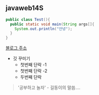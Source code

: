 ## javaweb14S

```java
public class Test(){
  public static void main(String args[]{
    System.out.println("안녕");
  }
}
```

[블로그 주소](https://www.daum.net)

* 깃 꾸미기
  *  첫번째 단락 -1
  *  첫번째 단락 -2
    * 두번째 단락    

> '공부하고 놀자' - 길동이의 말씀....
